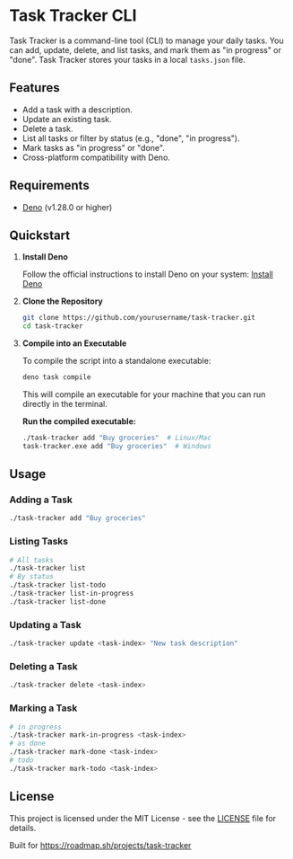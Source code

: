 # Task Tracker CLI

Task Tracker is a command-line tool (CLI) to manage your daily tasks. You can add, update, delete, and list tasks, and mark them as "in progress" or "done". Task Tracker stores your tasks in a local `tasks.json` file.

## Features

- Add a task with a description.
- Update an existing task.
- Delete a task.
- List all tasks or filter by status (e.g., "done", "in progress").
- Mark tasks as "in progress" or "done".
- Cross-platform compatibility with Deno.

## Requirements

- [Deno](https://deno.land/) (v1.28.0 or higher)

## Quickstart

1. **Install Deno**

   Follow the official instructions to install Deno on your system: [Install Deno](https://deno.land/#installation)

2. **Clone the Repository**

   ```bash
   git clone https://github.com/yourusername/task-tracker.git
   cd task-tracker
   ```

3. **Compile into an Executable**

   To compile the script into a standalone executable:

   ```bash
   deno task compile
   ```

   This will compile an executable for your machine that you can run directly in the terminal.

   **Run the compiled executable:**

   ```bash
   ./task-tracker add "Buy groceries"  # Linux/Mac
   task-tracker.exe add "Buy groceries"  # Windows
   ```

## Usage

### Adding a Task

```bash
./task-tracker add "Buy groceries"
```

### Listing Tasks

```bash
# All tasks
./task-tracker list
# By status
./task-tracker list-todo
./task-tracker list-in-progress
./task-tracker list-done
```

### Updating a Task

```bash
./task-tracker update <task-index> "New task description"
```

### Deleting a Task

```bash
./task-tracker delete <task-index>
```

### Marking a Task

```bash
# in progress
./task-tracker mark-in-progress <task-index>
# as done
./task-tracker mark-done <task-index>
# todo
./task-tracker mark-todo <task-index>
```

## License

This project is licensed under the MIT License - see the [LICENSE](LICENSE) file for details.

Built for https://roadmap.sh/projects/task-tracker

